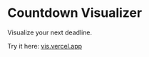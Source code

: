 # Countdown Visualizer

Visualize your next deadline.

Try it here: [vis.vercel.app](https://vis.vercel.app)
